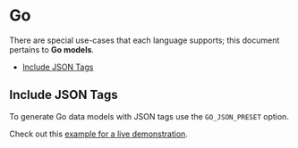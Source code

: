 # Go
There are special use-cases that each language supports; this document pertains to **Go models**.

<!-- toc is generated with GitHub Actions do not remove toc markers -->

<!-- toc -->

- [Include JSON Tags](#include-json-tags)

<!-- tocstop -->

## Include JSON Tags

To generate Go data models with JSON tags use the `GO_JSON_PRESET` option.

Check out this [example for a live demonstration](../../examples/go-generate-json-annotations).

